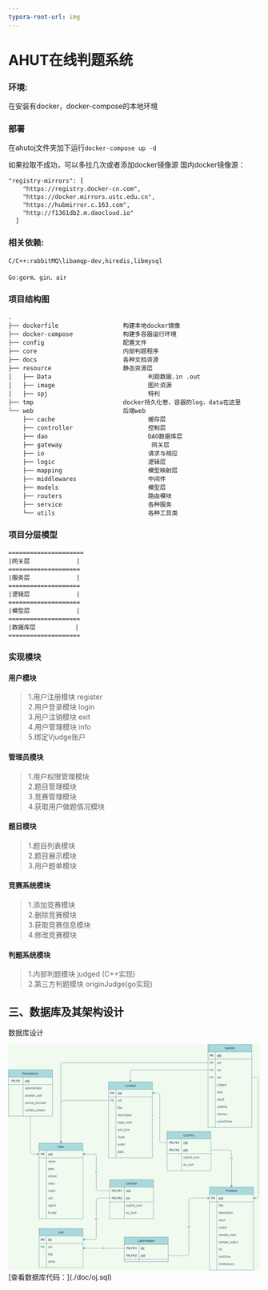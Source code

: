 ```yaml
---
typora-root-url: img
---
```


# AHUT在线判题系统

### 环境:

在安装有docker，docker-compose的本地环境

### 部署

在ahutoj文件夹加下运行`docker-compose up -d`

如果拉取不成功，可以多拉几次或者添加docker镜像源
国内docker镜像源：

```
"registry-mirrors": [
    "https://registry.docker-cn.com",
    "https://docker.mirrors.ustc.edu.cn",
    "https://hubmirror.c.163.com",
    "http://f1361db2.m.daocloud.io"
  ]
```

### 相关依赖:

    C/C++:rabbitMQ\libamqp-dev,hiredis,libmysql

    Go:gorm、gin、air

### 项目结构图

    .
    ├── dockerfile                  构建本地docker镜像
    ├── docker-compose              构建多容器运行环境
    ├── config                      配置文件
    ├── core                        内部判题程序
    ├── docs                        各种文档资源
    ├── resource                    静态资源层
    │   ├── Data                           判题数据.in .out
    │   ├── image                          图片资源
    │   ├── spj                            特判
    ├── tmp                         docker持久化卷，容器的log，data在这里
    └── web                         后端web
        ├── cache                          缓存层
        ├── controller                     控制层
        ├── dao                            DAO数据库层
        ├── gateway                         网关层
        ├── io                             请求与相应
        ├── logic                          逻辑层
        ├── mapping                        模型映射层
        ├── middlewares                    中间件
        ├── models                         模型层
        ├── routers                        路由模块
        ├── service                        各种服务
        └── utils                          各种工具类

### 项目分层模型

    =====================
    |网关层             |
    ====================
    |服务层             |
    ====================
    |逻辑层             |
    ====================
    |模型层             |
    ====================
    |数据库层           |
    ====================

### 实现模块

#### 用户模块

> 1.用户注册模块 register\
> 2.用户登录模块 login\
> 3.用户注销模块 exit\
> 4.用户管理模块 info\
> 5.绑定Vjudge账户

#### 管理员模块

> 1.用户权限管理模块  
> 2.题目管理模块\
> 3.竞赛管理模块\
> 4.获取用户做题情况模块

#### 题目模块

> 1.题目列表模块\
> 2.题目展示模块\
> 3.用户题单模块

#### 竞赛系统模块

> 1.添加竞赛模块\
> 2.删除竞赛模块\
> 3.获取竞赛信息模块\
> 4.修改竞赛模块

#### 判题系统模块

> 1.内部判题模块 judged  (C++实现)\
> 2.第三方判题模块 originJudge(go实现)

## 三、数据库及其架构设计

数据库设计

<img src="./docs/img/sql.png" alt="sql" style="zoom: 80%;" />
[查看数据库代码：](./doc/oj.sql)
